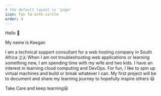 ```yaml
---
# the default layout is 'page'
icon: fas fa-info-circle
order: 4
---
```


<!-- Add Markdown syntax content to file `_tabs/about.md`{: .filepath } and it will show up on this page.-->
<!-- {: .prompt-tip } --> 

Hello 👋

My name is Keegan 

I am a technical support consultant for a web hosting company in South Africa 🇿🇦
When I am not troubleshooting web applications or learning something new, I am spending time with my wife and two kids. 
I have an interest in learning cloud computing and DevOps. 
For fun, I like to spin up virtual machines and build or break whatever I can.
My first project will be to document and share my learning journey to hopefully inspire others 😃

Take Care and keep learning😃
